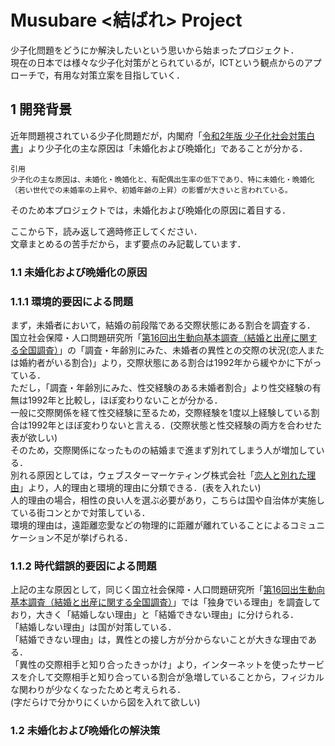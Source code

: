 # Musubare <結ばれ> Project  

少子化問題をどうにか解決したいという思いから始まったプロジェクト．  
現在の日本では様々な少子化対策がとられているが，ICTという観点からのアプローチで，有用な対策立案を目指していく．  

## 1 開発背景  

近年問題視されている少子化問題だが，内閣府「[令和2年版 少子化社会対策白書](https://www8.cao.go.jp/shoushi/shoushika/whitepaper/measures/w-2020/r02webhonpen/html/b1_s2-2-3.html)」より少子化の主な原因は「未婚化および晩婚化」であることが分かる． 

```
引用
少子化の主な原因は、未婚化・晩婚化と、有配偶出生率の低下であり、特に未婚化・晩婚化（若い世代での未婚率の上昇や、初婚年齢の上昇）の影響が大きいと言われている。
```  

そのため本プロジェクトでは，未婚化および晩婚化の原因に着目する．  

ここから下，読み返して適時修正してください．  
文章まとめるの苦手だから，まず要点のみ記載しています．  

### 1.1 未婚化および晩婚化の原因
### 1.1.1 環境的要因による問題  

まず，未婚者において，結婚の前段階である交際状態にある割合を調査する．  
国立社会保障・人口問題研究所「[第16回出生動向基本調査（結婚と出産に関する全国調査）](https://www.ipss.go.jp/ps-doukou/j/doukou16/doukou16_gaiyo.asp)」の「調査・年齢別にみた、未婚者の異性との交際の状況(恋人または婚約者がいる割合)」より，交際状態にある割合は1992年から緩やかに下がっている．  
ただし，「調査・年齢別にみた、性交経験のある未婚者割合」より性交経験の有無は1992年と比較し，ほぼ変わりないことが分かる．  
一般に交際関係を経て性交経験に至るため，交際経験を1度以上経験している割合は1992年とほぼ変わりないと言える．(交際状態と性交経験の両方を合わせた表が欲しい)  
そのため，交際関係になったものの結婚まで進まず別れてしまう人が増加している．  
別れる原因としては，ウェブスターマーケティング株式会社「[恋人と別れた理由](https://lovema.jp/koikatsu/couple-hakyoku-ranking)」より，人的理由と環境的理由に分類できる．(表を入れたい)  
人的理由の場合，相性の良い人を選ぶ必要があり，こちらは国や自治体が実施している街コンとかで対策している．  
環境的理由は，遠距離恋愛などの物理的に距離が離れていることによるコミュニケーション不足が挙げられる．  

### 1.1.2 時代錯誤的要因による問題

上記の主な原因として，同じく国立社会保障・人口問題研究所「[第16回出生動向基本調査（結婚と出産に関する全国調査）](https://www.ipss.go.jp/ps-doukou/j/doukou16/doukou16_gaiyo.asp)」では「独身でいる理由」を調査しており，大きく「結婚しない理由」と「結婚できない理由」に分けられる．  
「結婚しない理由」は国が対策している．  
「結婚できない理由」は，異性との接し方が分からないことが大きな理由である．  
「異性の交際相手と知り合ったきっかけ」より，インターネットを使ったサービスを介して交際相手と知り合っている割合が急増していることから，フィジカルな関わりが少なくなったためと考えられる．  
(字だらけで分かりにくいから図を入れて欲しい)  

### 1.2 未婚化および晩婚化の解決策  
